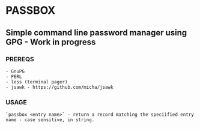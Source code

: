 # PASSBOX
## Simple command line password manager using GPG - Work in progress

### PREREQS
    - GnuPG
    - PERL
    - less (terminal pager)
    - jsawk - https://github.com/micha/jsawk

### USAGE
    `passbox <entry name>` - return a record matching the speciified entry name - case sensitive, in string.

